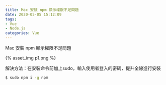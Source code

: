 ```yaml
---
title: Mac 安裝 npm 顯示權限不足問題 
date: 2020-05-05 15:12:09
tags: 
- Vue
- Node.js
categories: Vue
---
```


Mac 安裝 npm 顯示權限不足問題 

<!-- more -->

{% asset_img p1.png %}

解決方法：在安裝命令前加上sudo，輸入使用者登入的密碼，提升全線進行安裝

```bash
$ sudo npm i -g npm
```